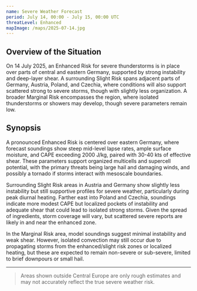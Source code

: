 ```yaml
---
name: Severe Weather Forecast
period: July 14, 00:00 - July 15, 00:00 UTC
threatLevel: Enhanced
mapImage: /maps/2025-07-14.jpg
---
```


## Overview of the Situation

On 14 July 2025, an Enhanced Risk for severe thunderstorms is in place over parts of central and eastern Germany, supported by strong instability and deep-layer shear. A surrounding Slight Risk spans adjacent parts of Germany, Austria, Poland, and Czechia, where conditions will also support scattered strong to severe storms, though with slightly less organization. A broader Marginal Risk encompasses the region, where isolated thunderstorms or showers may develop, though severe parameters remain low.

## Synopsis

A pronounced Enhanced Risk is centered over eastern Germany, where forecast soundings show steep mid-level lapse rates, ample surface moisture, and CAPE exceeding 2000 J/kg, paired with 30-40 kts of effective shear. These parameters support organized multicells and supercell potential, with the primary threats being large hail and damaging winds, and possibly a tornado if storms interact with mesoscale boundaries.

Surrounding Slight Risk areas in Austria and Germany show slightly less instability but still supportive profiles for severe weather, particularly during peak diurnal heating. Farther east into Poland and Czechia, soundings indicate more modest CAPE but localized pockets of instability and adequate shear that could lead to isolated strong storms. Given the spread of ingredients, storm coverage will vary, but scattered severe reports are likely in and near the enhanced zone.

In the Marginal Risk area, model soundings suggest minimal instability and weak shear. However, isolated convection may still occur due to propagating storms from the enhanced/slight risk zones or localized heating, but these are expected to remain non-severe or sub-severe, limited to brief downpours or small hail.

---

> Areas shown outside Central Europe are only rough estimates and may not accurately reflect the true severe weather risk.